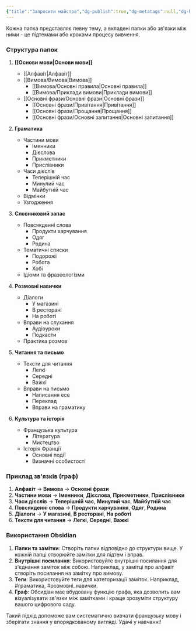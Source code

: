 ```yaml
---
{"title":"Запросити майстра","dg-publish":true,"dg-metatags":null,"dg-home":true,"permalink":"/struktura/","tags":["gardenEntry"],"dgPassFrontmatter":true,"noteIcon":""}
---
```


Кожна папка представляє певну тему, а вкладені папки або зв'язки між ними - це підтемами або кроками процесу вивчення.

### Структура папок
1. **[[Основи мови\|Основи мови]]**
   - [[Алфавіт\|Алфавіт]]
   - [[Вимова/Вимова\|Вимова]]
     - [[Вимова/Основні правила\|Основні правила]]
     - [[Вимова/Приклади вимови\|Приклади вимови]]
   - [[Основні фрази/Основні фрази\|Основні фрази]]
     - [[Основні фрази/Привітання\|Привітання]]
     - [[Основні фрази/Прощання\|Прощання]]
     - [[Основні фрази/Основні запитання\|Основні запитання]]

2. **Граматика**
   - Частини мови
     - Іменники
     - Дієслова
     - Прикметники
     - Прислівники
   - Часи дієслів
     - Теперішній час
     - Минулий час
     - Майбутній час
   - Відмінки
   - Узгодження

3. **Словниковий запас**
   - Повсякденні слова
     - Продукти харчування
     - Одяг
     - Родина
   - Тематичні списки
     - Подорожі
     - Робота
     - Хобі
   - Ідіоми та фразеологізми

4. **Розмовні навички**
   - Діалоги
     - У магазині
     - В ресторані
     - На роботі
   - Вправи на слухання
     - Аудіоуроки
     - Подкасти
   - Практика розмов

5. **Читання та письмо**
   - Тексти для читання
     - Легкі
     - Середні
     - Важкі
   - Вправи на письмо
     - Написання есе
     - Переклад
     - Вправи на граматику

6. **Культура та історія**
   - Французька культура
     - Література
     - Мистецтво
   - Історія Франції
     - Основні події
     - Визначні особистості

### Приклад зв'язків (граф)

1. **Алфавіт** -> **Вимова** -> **Основні фрази**
2. **Частини мови** -> **Іменники**, **Дієслова**, **Прикметники**, **Прислівники**
3. **Часи дієслів** -> **Теперішній час**, **Минулий час**, **Майбутній час**
4. **Повсякденні слова** -> **Продукти харчування**, **Одяг**, **Родина**
5. **Діалоги** -> **У магазині**, **В ресторані**, **На роботі**
6. **Тексти для читання** -> **Легкі**, **Середні**, **Важкі**

### Використання Obsidian

1. **Папки та замітки**: Створіть папки відповідно до структури вище. У кожній папці створюйте замітки для підтем і вправ.
2. **Внутрішні посилання**: Використовуйте внутрішні посилання для з'єднання заміток між собою. Наприклад, у замітці про алфавіт створіть посилання на замітку про вимову.
3. **Теги**: Використовуйте теги для категоризації заміток. Наприклад, #граматика, #розмовні_навички.
4. **Граф**: Обсидіан має вбудовану функцію графа, яка дозволить вам візуалізувати зв'язки між замітками і краще зрозуміти структуру вашого цифрового саду.

Такий підхід допоможе вам систематично вивчати французьку мову і зберігати знання у впорядкованому вигляді. Удачі у навчанні!